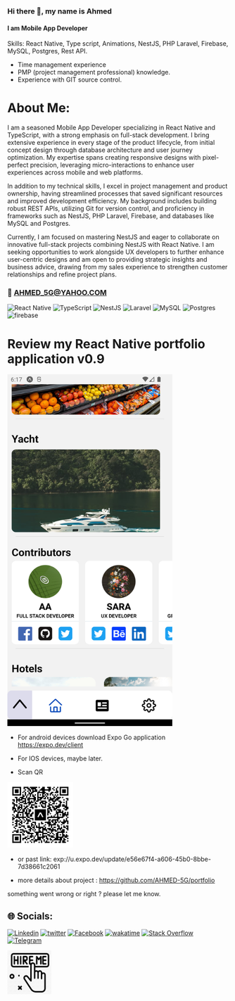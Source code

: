 ### Hi there 👋, my name is Ahmed

#### I am Mobile App Developer

Skills: React Native, Type script, Animations, NestJS, PHP Laravel, Firebase, MySQL, Postgres, Rest API.

- Time management experience
- PMP (project management professional) knowledge.
- Experience with GIT source control.

# About Me:

I am a seasoned Mobile App Developer specializing in React Native and TypeScript, with a strong emphasis on full-stack development. I bring extensive experience in every stage of the product lifecycle, from initial concept design through database architecture and user journey optimization. My expertise spans creating responsive designs with pixel-perfect precision, leveraging micro-interactions to enhance user experiences across mobile and web platforms.

In addition to my technical skills, I excel in project management and product ownership, having streamlined processes that saved significant resources and improved development efficiency. My background includes building robust REST APIs, utilizing Git for version control, and proficiency in frameworks such as NestJS, PHP Laravel, Firebase, and databases like MySQL and Postgres.

Currently, I am focused on mastering NestJS and eager to collaborate on innovative full-stack projects combining NestJS with React Native. I am seeking opportunities to work alongside UX developers to further enhance user-centric designs and am open to providing strategic insights and business advice, drawing from my sales experience to strengthen customer relationships and refine project plans.

### 📧 AHMED_5G@YAHOO.COM

![React Native](https://img.shields.io/badge/react_native-%2320232a.svg?style=for-the-badge&logo=react&logoColor=%2361DAFB) ![TypeScript](https://img.shields.io/badge/typescript-%23007ACC.svg?style=for-the-badge&logo=typescript&logoColor=white) ![NestJS](https://img.shields.io/badge/nestjs-%23ea2845.svg?style=for-the-badge&logo=nestjs&logoColor=white) ![Laravel](https://img.shields.io/badge/laravel-%23FF2D20.svg?style=for-the-badge&logo=laravel&logoColor=white) ![MySQL](https://img.shields.io/badge/MySQL-%2300758F.svg?style=for-the-badge&logo=mysql&logoColor=white) ![Postgres](https://img.shields.io/badge/postgres-%23316192.svg?style=for-the-badge&logo=postgresql&logoColor=white)
![firebase](https://img.shields.io/badge/-firebase-ffa611?style=for-the-badge&logo=firebase&logoColor=white)

# Review my React Native portfolio application v0.9

<img
     width=375 height= 800
      src="./images/sh.png">
</a>

- For android devices download Expo Go application https://expo.dev/client

- For IOS devices, maybe later.

- Scan QR

<img
     width=150 height= 150
      src="./images/eas-update09.svg">
</a>

- or past link:
  exp://u.expo.dev/update/e56e67f4-a606-45b0-8bbe-7d38661c2061

- more details about project :
  https://github.com/AHMED-5G/portfolio

something went wrong or right ? please let me know.

## 🌐 Socials:

[![Linkedin](https://img.shields.io/badge/LinkedIn-0077B5?logo=linkedin&logoColor=white)](https://www.linkedin.com/in/ahmed-5g/)
[![twitter](https://img.shields.io/badge/--black?logo=X&logoColor=white)](https://twitter.com/AD_5G)
[![Facebook](https://img.shields.io/badge/Facebook-%231877F2.svg?logo=Facebook&logoColor=white)](https://www.facebook.com/people/Ahmed-Ali/100086148849098/)
[![wakatime](https://wakatime.com/badge/user/2b8d577c-8421-4136-96aa-e15e59c6a7d8.svg)](https://wakatime.com/@2b8d577c-8421-4136-96aa-e15e59c6a7d8)
[![Stack Overflow](https://img.shields.io/badge/-Stackoverflow-FE7A16?logo=stack-overflow&logoColor=white)](https://stackoverflow.com/users/14738120/ahmed5g)
[![Telegram](https://img.shields.io/badge/Telegram-2CA5E0?style=flat-squeare&logo=telegram&logoColor=white)](https://t.me/A7md5G)

 <a href="https://bento.me/ahmed5g">
     <img
     width=100 height= 100
      src="./images/hire2.png">
  </a>
